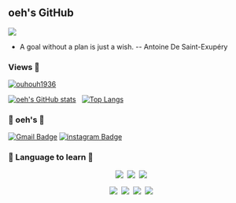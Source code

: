 ## oeh's GitHub

<img src="https://capsule-render.vercel.app/api?type=slice&color=random&height=300&section=header&text=EH_GitHub&fontSize=90&fontColor=fff" />

- A goal without a plan is just a wish. -- Antoine De Saint-Exupéry

### Views 🔎
[![ouhouh1936](https://github-profile-trophy.vercel.app/?username=ouhouh1936&theme=onedark)](https://github.com/ouhouh1936)

[![oeh's GitHub stats](https://github-readme-stats.vercel.app/api?username=ouhouh1936&show_icons=true&theme=dracula)](https://github.com/ouhouh1936/github-readme-stats) &nbsp; [![Top Langs](https://github-readme-stats.vercel.app/api/top-langs/?username=ouhouh1936&layout=compact&show_icons=true&theme=dracula)](https://github.com/ouhouh1936/github-readme-stats)


          
###                                🐶 oeh's 🐶
[![Gmail Badge](https://img.shields.io/badge/Gmail-d14836?style=flat-square&logo=Gmail&logoColor=white&link=mailto:dmssssgk@gmail.com)](mailto:dmssssgk@gmail.com)
[![instagram Badge](https://img.shields.io/badge/-Instagram-dd2a7b?style=flat-square&logo=instagram&logoColor=white&link=https://www.instagram.com/dmssssgk/)](https://www.instagram.com/dmssssgk/)

###                               🐶 Language to learn 🐶

<p align="center">
  <img src="https://img.shields.io/badge/Node.js-339933?style=flat-square&logo=Node.js&logoColor=white"/>&nbsp 
  <img src="https://img.shields.io/badge/MongoDB-47A248?style=flat-square&logo=MongoDB&logoColor=white"/></a>&nbsp
  <img src="https://img.shields.io/badge/Java-007396?style=flat-square&logo=Java&logoColor=white"/></a>&nbsp 
 </p>
 <p align="center">
  <img src="https://img.shields.io/badge/React-61DAFB?style=flat-square&logo=React&logoColor=white"/></a>&nbsp 
  <img src="https://img.shields.io/badge/JavaScript-F7DF1E?style=flat-square&logo=JavaScript&logoColor=white"/></a>&nbsp
  <img src="https://img.shields.io/badge/CSS-1572B6?style=flat-square&logo=CSS3&logoColor=white"/></a>&nbsp 
  <img src="https://img.shields.io/badge/HTML-E34F26?style=flat-square&logo=HTML5&logoColor=white"/></a>&nbsp 
</p>

